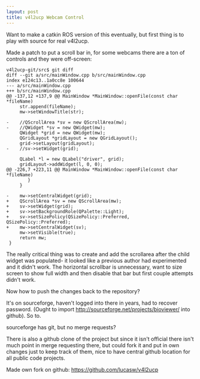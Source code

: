 ```yaml
---
layout: post
title: v4l2ucp Webcam Control
---
```


Want to make a catkin ROS version of this eventually, but first thing is to play with source for real v4l2ucp.

Made a patch to put a scroll bar in, for some webcams there are a ton of controls and they were off-screen:

    v4l2ucp-git/src$ git diff
    diff --git a/src/mainWindow.cpp b/src/mainWindow.cpp
    index e124c13..1a0cc8e 100644
    --- a/src/mainWindow.cpp
    +++ b/src/mainWindow.cpp
    @@ -137,12 +137,9 @@ MainWindow *MainWindow::openFile(const char *fileName)
         str.append(fileName);
         mw->setWindowTitle(str);
         
    -    //QScrollArea *sv = new QScrollArea(mw);
    -    //QWidget *sv = new QWidget(mw);
         QWidget *grid = new QWidget(mw);
         QGridLayout *gridLayout = new QGridLayout();
         grid->setLayout(gridLayout);
    -    //sv->setWidget(grid);
         
         QLabel *l = new QLabel("driver", grid);
         gridLayout->addWidget(l, 0, 0);
    @@ -226,7 +223,11 @@ MainWindow *MainWindow::openFile(const char *fileName)
            }
         }
         
    -    mw->setCentralWidget(grid);
    +    QScrollArea *sv = new QScrollArea(mw);
    +    sv->setWidget(grid);
    +    sv->setBackgroundRole(QPalette::Light);
    +    sv->setSizePolicy(QSizePolicy::Preferred, QSizePolicy::Preferred);
    +    mw->setCentralWidget(sv);
         mw->setVisible(true);
         return mw;
     }

The really critical thing was to create and add the scrollarea after the child widget was populated- it looked like a previous author had experimented and it didn't work.
The horizontal scrollbar is unnecessary, want to size screen to show full width and then disable that bar but first couple attempts didn't work.

Now how to push the changes back to the repository?

It's on sourceforge, haven't logged into there in years, had to recover password.
(Ought to import http://sourceforge.net/projects/bioviewer/ into github).
So to.

sourceforge has git, but no merge requests?

There is also a github clone of the project but since it isn't official there isn't much point in merge requesting there, but could fork it and put in own changes just to keep track of them, nice to have central github location for all public code projects.

Made own fork on github: https://github.com/lucasw/v4l2ucp
